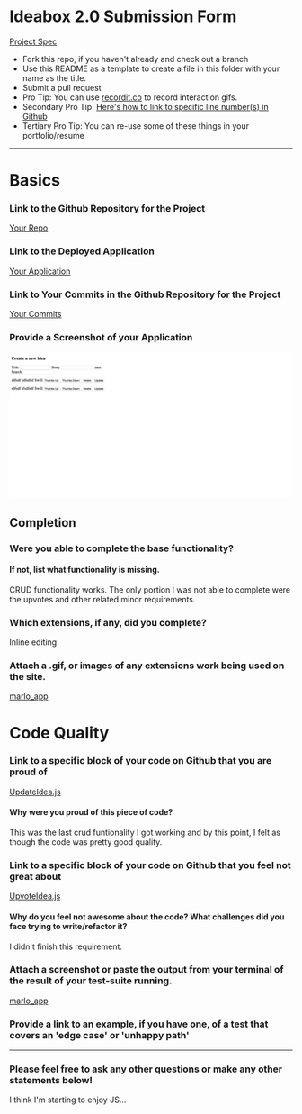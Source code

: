 # Ideabox 2.0 Submission Form
[Project Spec](https://github.com/turingschool/curriculum/blob/master/source/projects/revenge_of_idea_box.markdown)

* Fork this repo, if you haven't already and check out a branch
* Use this README as a template to create a file in this folder with your name as the title.
* Submit a pull request
* Pro Tip: You can use [recordit.co](http://recordit.co/) to record interaction gifs.
* Secondary Pro Tip: [Here's how to link to specific line number(s) in Github](http://stackoverflow.com/questions/23821235/how-to-link-to-specific-line-number-on-github)
* Tertiary Pro Tip: You can re-use some of these things in your portfolio/resume

------

# Basics

### Link to the Github Repository for the Project
[Your Repo](http://github.com/marlomajor/ideabox_js)

### Link to the Deployed Application
[Your Application](http://ideabox-two.herokuapp.com)

### Link to Your Commits in the Github Repository for the Project
[Your Commits](https://github.com/marlomajor/ideabox_js/commits/master)

### Provide a Screenshot of your Application
![marlo_app](images/marlo_major_app.png)

## Completion

### Were you able to complete the base functionality?
#### If not, list what functionality is missing.
CRUD functionality works. The only portion I was not able to complete were the upvotes and other related minor requirements.

### Which extensions, if any, did you complete?
Inline editing.

### Attach a .gif, or images of any extensions work being used on the site.
[marlo_app](images/ideabox_extensions.png)


# Code Quality

### Link to a specific block of your code on Github that you are proud of
[UpdateIdea.js](https://github.com/marlomajor/ideabox_js/blob/master/app/assets/javascripts/update_idea.js)
#### Why were you proud of this piece of code?
This was the last crud funtionality I got working and by this point, I felt as though the code was pretty good quality.

### Link to a specific block of your code on Github that you feel not great about
[UpvoteIdea.js](https://github.com/marlomajor/ideabox_js/blob/master/app/assets/javascripts/upvote_idea.js)
#### Why do you feel not awesome about the code? What challenges did you face trying to write/refactor it?
I didn't finish this requirement.

### Attach a screenshot or paste the output from your terminal of the result of your test-suite running.
[marlo_app](images/marlo_major_test_suite.png)

### Provide a link to an example, if you have one, of a test that covers an 'edge case' or 'unhappy path'

-----

### Please feel free to ask any other questions or make any other statements below!
I think I'm starting to enjoy JS...
